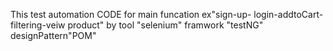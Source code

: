 This test automation CODE for main funcation ex"sign-up- login-addtoCart-filtering-veiw product" 
by tool "selenium" framwork "testNG" designPattern"POM"
